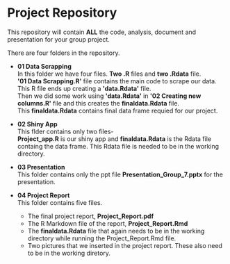 # Project Repository

This repository will contain **ALL** the code, analysis, document and presentation for your group project.
 
There are four folders in the repository.

- **01 Data Scrapping**  
  In this folder we have four files. **Two .R** files and **two .Rdata** file.  
  **'01 Data Scrapping.R'** file contains the main code to scrape our data.  
  This R file ends up creating a **'data.Rdata'** file.  
  Then we did some work using **'data.Rdata'** in **'02 Creating new columns.R'** file and this creates the **finaldata.Rdata** file.  
  This **finaldata.Rdata** contains final data frame requied for our project.

- **02 Shiny App**  
  This flder contains only two files-  
  **Project_app.R** is our shiny app and **finaldata.Rdata** is the Rdata file containg the data frame. This Rdata file is needed to be in the working directory.
  
- **03 Presentation**  
  This folder contains only the ppt file **Presentation_Group_7.pptx** for the presentation.
  
- **04 Project Report**  
  This folder contains five files.
  - The final project report, **Project_Report.pdf**
  - The R Markdown file of the report, **Project_Report.Rmd**
  - The **finaldata.Rdata** file that again needs to be in the working directory while running the Project_Report.Rmd file.
  - Two pictures that we inserted in the project report. These also need to be in the working diretory.
  
